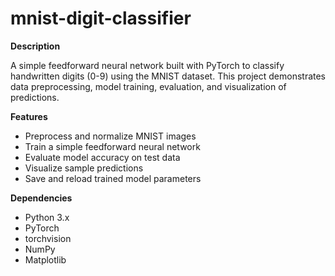 # mnist-digit-classifier
**Description**

A simple feedforward neural network built with PyTorch to classify handwritten digits (0-9) using the MNIST dataset. This project demonstrates data preprocessing, model training, evaluation, and visualization of predictions.

**Features**
- Preprocess and normalize MNIST images
- Train a simple feedforward neural network
- Evaluate model accuracy on test data
- Visualize sample predictions
- Save and reload trained model parameters

**Dependencies**
- Python 3.x
- PyTorch
- torchvision
- NumPy
- Matplotlib
